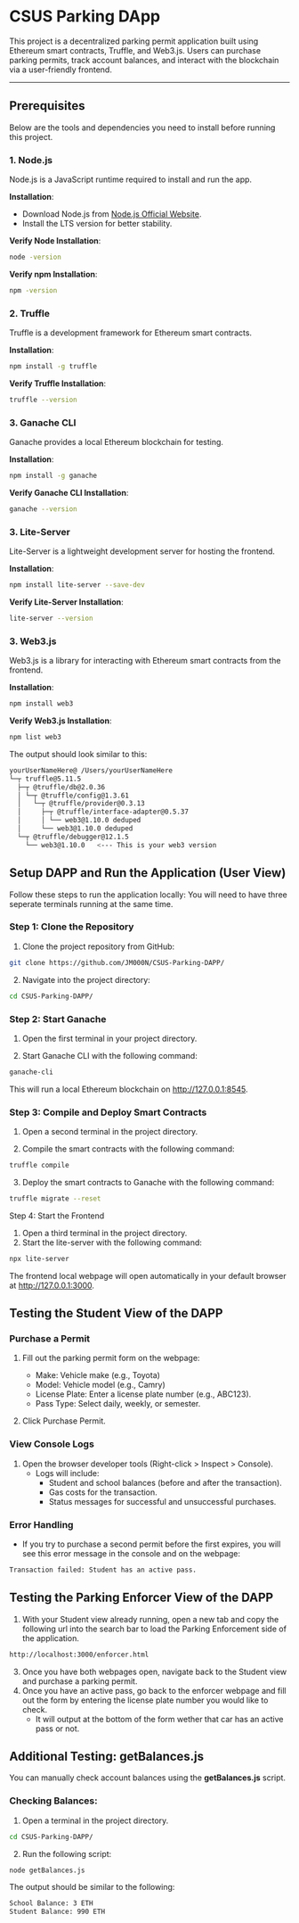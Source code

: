 # CSUS Parking DApp

This project is a decentralized parking permit application built using Ethereum smart contracts, Truffle, and Web3.js. Users can purchase parking permits, track account balances, and interact with the blockchain via a user-friendly frontend.

---

## Prerequisites

Below are the tools and dependencies you need to install before running this project.

### 1. Node.js
Node.js is a JavaScript runtime required to install and run the app.

**Installation**:
- Download Node.js from [Node.js Official Website](https://nodejs.org/).
- Install the LTS version for better stability.

**Verify Node Installation**:
```bash
node -version
```
**Verify npm Installation**:
```bash
npm -version
```

### 2. Truffle
Truffle is a development framework for Ethereum smart contracts.


**Installation**:
```bash
npm install -g truffle
```

**Verify Truffle Installation**:
```bash
truffle --version
```

### 3. Ganache CLI
Ganache provides a local Ethereum blockchain for testing.

**Installation**:

```bash
npm install -g ganache
```

**Verify Ganache CLI Installation**:

```bash
ganache --version
```


### 3. Lite-Server
Lite-Server is a lightweight development server for hosting the frontend.

**Installation**:
```bash
npm install lite-server --save-dev
```

**Verify Lite-Server Installation**:

```bash
lite-server --version
```

### 3. Web3.js
Web3.js is a library for interacting with Ethereum smart contracts from the frontend.

**Installation**:

```bash
npm install web3
```

**Verify Web3.js Installation**:

```bash
npm list web3
```

The output should look similar to this:
```bash
yourUserNameHere@ /Users/yourUserNameHere
└─┬ truffle@5.11.5
  ├─┬ @truffle/db@2.0.36
  │ └─┬ @truffle/config@1.3.61
  │   └─┬ @truffle/provider@0.3.13
  │     ├─┬ @truffle/interface-adapter@0.5.37
  │     │ └── web3@1.10.0 deduped
  │     └── web3@1.10.0 deduped
  └─┬ @truffle/debugger@12.1.5
    └── web3@1.10.0   <--- This is your web3 version
```


## Setup DAPP and Run the Application (User View)
Follow these steps to run the application locally:
You will need to have three seperate terminals running at the same time.

### Step 1: Clone the Repository

1. Clone the project repository from GitHub:

```bash
git clone https://github.com/JM000N/CSUS-Parking-DAPP/
```


2. Navigate into the project directory:

```bash
cd CSUS-Parking-DAPP/
```

### Step 2: Start Ganache
1. Open the first terminal in your project directory.  

2. Start Ganache CLI with the following command:
   
```bash
ganache-cli
```
This will run a local Ethereum blockchain on http://127.0.0.1:8545.


### Step 3: Compile and Deploy Smart Contracts
1. Open a second terminal in the project directory.

2. Compile the smart contracts with the following command:
```bash
truffle compile
```

3. Deploy the smart contracts to Ganache with the following command:
```bash
truffle migrate --reset
```

Step 4: Start the Frontend
1. Open a third terminal in the project directory.
2. Start the lite-server with the following command:

```bash
npx lite-server
```
The frontend local webpage will open automatically in your default browser at http://127.0.0.1:3000.


## Testing the Student View of the DAPP

### Purchase a Permit
1. Fill out the parking permit form on the webpage:
   - Make: Vehicle make (e.g., Toyota)
   - Model: Vehicle model (e.g., Camry)
   - License Plate: Enter a license plate number (e.g., ABC123).
   - Pass Type: Select daily, weekly, or semester.
   
3. Click Purchase Permit.

### View Console Logs
1.  Open the browser developer tools (Right-click > Inspect > Console).
    - Logs will include:
       - Student and school balances (before and after the transaction).
       - Gas costs for the transaction.
       - Status messages for successful and unsuccessful purchases.

### Error Handling
- If you try to purchase a second permit before the first expires, you will see this error message in the console and on the webpage:
```bash
Transaction failed: Student has an active pass.
```

## Testing the Parking Enforcer View of the DAPP
1. With your Student view already running, open a new tab and copy the following url into the search bar to load the Parking Enforcement side of the application.
```bash
http://localhost:3000/enforcer.html
```
3. Once you have both webpages open, navigate back to the Student view and purchase a parking permit.
4. Once you have an active pass, go back to the enforcer webpage and fill out the form by entering the license plate number you would like to check.
   - It will output at the bottom of the form wether that car has an active pass or not.
 

## Additional Testing: getBalances.js
You can manually check account balances using the **getBalances.js** script.

### Checking Balances:

1. Open a terminal in the project directory.

```bash
cd CSUS-Parking-DAPP/
```

2. Run the following script:

```bash
node getBalances.js
```

The output should be similar to the following:
```bash
School Balance: 3 ETH
Student Balance: 990 ETH
```





